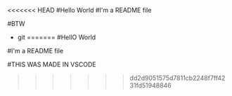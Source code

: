 <<<<<<< HEAD
#Hello World
#I'm a README file


#BTW

+ git
=======
#HellO World

#I'm a README file


#THIS WAS MADE IN VSCODE
>>>>>>> dd2d9051575d7811cb2248f7ff4231fd51948846
